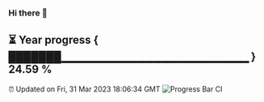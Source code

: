 ### Hi there 👋
⏳ Year progress { ███████▁▁▁▁▁▁▁▁▁▁▁▁▁▁▁▁▁▁▁▁▁▁▁ } 24.59 %
---
⏰ Updated on Fri, 31 Mar 2023 18:06:34 GMT
![Progress Bar CI](https://github.com/Moyi321/Moyi321/workflows/Progress%20Bar%20CI/badge.svg)
